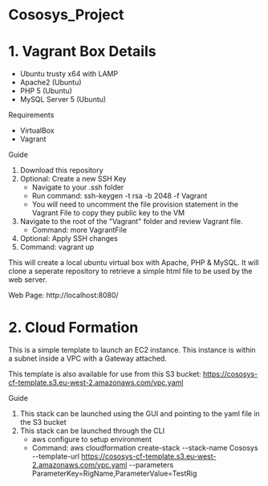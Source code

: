 # Cososys_Project

# 1. Vagrant Box Details
* Ubuntu trusty x64 with LAMP
* Apache2 (Ubuntu)
* PHP 5 (Ubuntu)
* MySQL Server 5 (Ubuntu)

Requirements
* VirtualBox
* Vagrant

Guide
1. Download this repository
2. Optional: Create a new SSH Key
    - Navigate to your .ssh folder
    - Run command: ssh-keygen -t rsa -b 2048 -f Vagrant
    - You will need to uncomment the file provision statement in the Vagrant File to copy they public key to the VM
3. Navigate to the root of the "Vagrant" folder and review Vagrant file. 
    - Command: more VagrantFile
4. Optional: Apply SSH changes 
5. Command: vagrant up

This will create a local ubuntu virtual box with Apache, PHP & MySQL. It will clone a seperate repository to retrieve a simple html file to be used by the web server.

Web Page: http://localhost:8080/

# 2. Cloud Formation

This is a simple template to launch an EC2 instance. This instance is within a subnet inside a VPC with a Gateway attached.

This template is also available for use from this S3 bucket: https://cososys-cf-template.s3.eu-west-2.amazonaws.com/vpc.yaml

Guide
1. This stack can be launched using the GUI and pointing to the yaml file in the S3 bucket
2. This stack can be launched through the CLI
    - aws configure to setup environment
    - Command: aws cloudformation create-stack --stack-name Cososys --template-url https://cososys-cf-template.s3.eu-west-2.amazonaws.com/vpc.yaml --parameters ParameterKey=RigName,ParameterValue=TestRig




